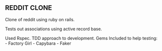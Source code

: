 ## REDDIT CLONE

Clone of reddit using ruby on rails. 

Tests out associations using active record base.

Used Rspec.
TDD approach to development. Gems Included to help testing: 
	- Factory Girl
	- Capybara
	- Faker